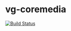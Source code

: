 # vg-coremedia

[![Build Status](https://travis-ci.org/videogorillas/vg-coremedia.svg?branch=master)](https://travis-ci.org/videogorillas/vg-coremedia)
